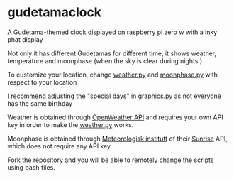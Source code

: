 # gudetamaclock

A Gudetama-themed clock displayed on raspberry pi zero w with a inky phat display

Not only it has different Gudetamas for different time, it shows weather, temperature and moonphase (when the sky is clear during nights.)

To customize your location, change [weather.py](https://github.com/paulquin/gudetamaclock/blob/master/weather.py) and [moonphase.py](https://github.com/paulquin/gudetamaclock/blob/master/moonphase.py) with respect to your location

I recommend adjusting the "special days" in [graphics.py](graphics.py) as not everyone has the same birthday

Weather is obtained through [OpenWeather API](https://openweathermap.org/current) and requires your own API key in order to make the [weather.py](https://github.com/paulquin/gudetamaclock/blob/master/weather.py) works.

Moonphase is obtained through [Meteorologisk institutt](https://www.met.no/) of their [Sunrise](https://api.met.no/weatherapi/sunrise/2.0/documentation) API, which does not require any API key.

Fork the repository and you will be able to remotely change the scripts using bash files.
